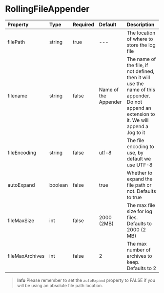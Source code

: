 # RollingFileAppender

| Property | Type | Required | Default | Description |
| :--- | :--- | :--- | :--- | :--- |
| filePath | string | true | --- | The location of where to store the log file |
| filename | string | false | Name of the Appender | The name of the file, if not defined, then it will use the name of this appender. Do not append an extension to it. We will append a .log to it |
| fileEncoding | string | false | utf-8 | The file encoding to use, by default we use UTF-8 |
| autoExpand | boolean | false | true | Whether to expand the file path or not. Defaults to true |
| fileMaxSize | int | false | 2000 \(2MB\) | The max file size for log files. Defaults to 2000 \(2 MB\) |
| fileMaxArchives | int | false | 2 | The max number of archives to keep. Defaults to 2 |

> **Info** Please remember to set the `autoExpand` property to FALSE if you will be using an absolute file path location.

